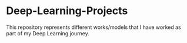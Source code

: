 # Deep-Learning-Projects
This repository represents different works/models that I have worked as part of my Deep Learning journey.
